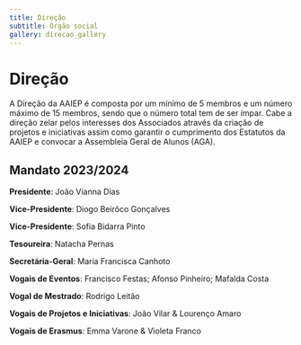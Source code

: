 ```yaml
---
title: Direção
subtitle: Órgão social
gallery: direcao_gallery
---
```


# Direção

A Direção da AAIEP é composta por um mínimo de 5 membros e um número máximo de 15 membros, sendo que o número total tem de ser ímpar. Cabe a direção zelar pelos interesses dos Associados através da criação de projetos e iniciativas assim como garantir o cumprimento dos Estatutos da AAIEP e convocar a Assembleia Geral de Alunos (AGA). 

## Mandato 2023/2024

**Presidente**: João Vianna Dias

**Vice-Presidente**: Diogo Beirôco Gonçalves

**Vice-Presidente**: Sofia Bidarra Pinto

**Tesoureira**: Natacha Pernas

**Secretária-Geral**: Maria Francisca Canhoto

**Vogais de Eventos**: Francisco Festas; Afonso Pinheiro; Mafalda Costa

**Vogal de Mestrado**: Rodrigo Leitão

**Vogais de Projetos e Iniciativas**: João Vilar & Lourenço Amaro

**Vogais de Erasmus**: Emma Varone & Violeta Franco 

